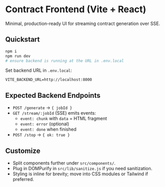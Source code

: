 # Contract Frontend (Vite + React)

Minimal, production-ready UI for streaming contract generation over SSE.

## Quickstart
```bash
npm i
npm run dev
# ensure backend is running at the URL in .env.local
```

Set backend URL in `.env.local`:
```
VITE_BACKEND_URL=http://localhost:8000
```

## Expected Backend Endpoints
- `POST /generate` → `{ jobId }`
- `GET /stream/:jobId` (SSE) emits events:
  - `event: chunk` with `data` = HTML fragment
  - `event: error` (optional)
  - `event: done` when finished
- `POST /stop` → `{ ok: true }`

## Customize
- Split components further under `src/components/`.
- Plug in DOMPurify in `src/lib/sanitize.js` if you need sanitization.
- Styling is inline for brevity; move into CSS modules or Tailwind if preferred.

